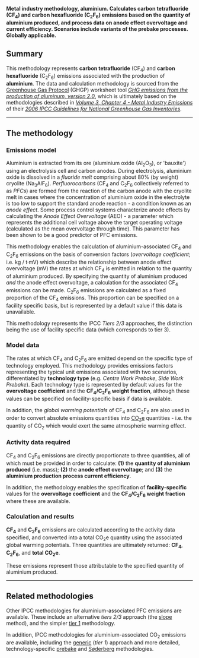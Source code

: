 **Metal industry methodology, aluminium. Calculates carbon tetrafluoride
(CF<sub>4</sub>) and carbon hexafluoride (C<sub>2</sub>F<sub>6</sub>) emissions based on the
quantity of aluminium produced, and process data on anode effect
overvoltage and current efficiency. Scenarios include variants of the
prebake processes. Globally applicable.**

## Summary

This methodology represents **carbon tetrafluoride** (CF<sub>4</sub>) and
**carbon hexafluoride** (C<sub>2</sub>F<sub>6</sub>) emissions associated with the
production of **aluminium**. The data and calculation methodology is
sourced from the [Greenhouse Gas Protocol](Greenhouse_Gas_Protocol)
(GHGP) worksheet tool *[GHG emissions from the production of aluminum,
version 2.0](http://www.ghgprotocol.org/files/ghgp/tools/Aluminium%20Sector%20GHG%20Workbook%20-%20version%202.0.xls)*,
which is ultimately based on the methodologies described in *[Volume 3,
Chapter 4 - Metal Industry
Emissions](http://www.ipcc-nggip.iges.or.jp/public/2006gl/pdf/3_Volume3/V3_4_Ch4_Metal_Industry.pdf)*
of their *[2006 IPCC Guidelines for National Greenhouse Gas
Inventories](http://www.ipcc-nggip.iges.or.jp/public/2006gl/index.html)*.

-----

## The methodology

### Emissions model

Aluminium is extracted from its ore (aluminium oxide (Al<sub>2</sub>O<sub>3</sub>), or
'bauxite') using an electrolysis cell and carbon anodes. During
electrolysis, aluminium oxide is dissolved in a *fluoride melt*
comprising about 80% (by weight) cryolite (Na<sub>3</sub>AlF<sub>6</sub>).
*Perfluorocarbons* (CF<sub>4</sub> and C<sub>2</sub>F<sub>6</sub> collectively referred to as
*PFCs*) are formed from the reaction of the carbon anode with the
cryolite melt in cases where the concentration of aluminium oxide in the
electrolyte is too low to support the standard anode reaction - a
condition known as an *anode effect*. Some process control systems
characterize anode effects by calculating the *Anode Effect Overvoltage*
(AEO) - a parameter which represents the additional cell voltage above
the target operating voltage (calculated as the mean overvoltage through
time). This parameter has been shown to be a good predictor of PFC
emissions.

This methodology enables the calculation of aluminium-associated CF<sub>4</sub>
and C<sub>2</sub>F<sub>6</sub> emissions on the basis of conversion factors
(*overvoltage coefficient*; i.e. kg / t·mV) which describe the
relationship between anode effect overvoltage (mV) the rates at which
CF<sub>4</sub> is emitted in relation to the quantity of aluminium produced. By
specifying the quantity of aluminium produced *and* the anode effect
overvoltage, a calculation for the associated CF<sub>4</sub> emissions can be
made. C<sub>2</sub>F<sub>6</sub> emissions are calculated as a fixed proportion of the
CF<sub>4</sub> emissions. This proportion can be specified on a facility
specific basis, but is represented by a default value if this data is
unavailable.

This methodology represents the IPCC *Tiers 2/3* approaches, the
distinction being the use of facility specific data (which corresponds
to tier 3).

### Model data

The rates at which CF<sub>4</sub> and C<sub>2</sub>F<sub>6</sub> are emitted depend on the
specific type of technology employed. This methodology provides
emissions factors representing the typical unit emissions associated
with two scenarios, differentiated by **technology type** (e.g. *Centre
Work Prebake*, *Side Work Prebake*). Each technology type is represented
by default values for the **overvoltage coefficient** and the
**CF<sub>4</sub>/C<sub>2</sub>F<sub>6</sub> weight fraction**, although these values can be
specified on facility-specific basis if data is available.

In addition, the *global warming potentials* of CF<sub>4</sub> and C<sub>2</sub>F<sub>6</sub>
are also used in order to convert absolute emissions quantities into
[CO<sub>2</sub>e](Greenhouse_gases_Global_warming_potentials) quantities - i.e.
the quantity of CO<sub>2</sub> which would exert the same atmospheric warming
effect.

### Activity data required

CF<sub>4</sub> and C<sub>2</sub>F<sub>6</sub> emissions are directly proportionate to three
quantities, all of which must be provided in order to calculate: **(1)**
the **quantity of aluminium produced** (i.e. mass); **(2)** the **anode
effect overvoltage**; and **(3)** the **aluminium production process
current efficiency**.

In addition, the methodology enables the specification of
**facility-specific** values for the **overvoltage coefficient** and the
**CF<sub>4</sub>/C<sub>2</sub>F<sub>6</sub> weight fraction** where these are available.

### Calculation and results

**CF<sub>4</sub>** and **C<sub>2</sub>F<sub>6</sub>** emissions are calculated according to
the activity data specified, and converted into a total CO<sub>2</sub>e
quantity using the associated global warming potentials. Three
quantities are ultimately returned: **CF<sub>4</sub>**, **C<sub>2</sub>F<sub>6</sub>**, and
**total CO<sub>2</sub>e**.

These emissions represent those attributable to the specified quantity
of aluminium produced.

-----

## Related methodologies

Other IPCC methodologies for aluminium-associated PFC emissions are
available. These include an alternative *tiers 2/3* approach (the
[slope](Aluminium_PFC_Slope) method), and the simpler
[tier 1](Aluminium_PFC_Defaults) methodology.

In addition, IPCC methodologies for aluminium-associated CO<sub>2</sub>
emissions are available, including the [generic](Aluminium_defaults)
(*tier 1*) approach and more detailed, technology-specific
[prebake](Aluminium_prebake) and [Søderberg](Aluminium_soderberg)
methodologies.
